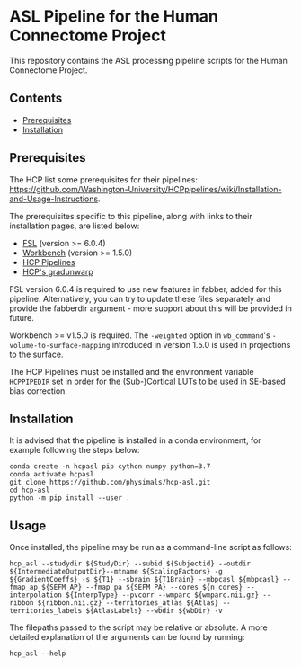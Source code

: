 # ASL Pipeline for the Human Connectome Project
This repository contains the ASL processing pipeline scripts for the Human Connectome Project.

## Contents
- [Prerequisites](#prerequisites)
- [Installation](#installation)

## Prerequisites
The HCP list some prerequisites for their pipelines: https://github.com/Washington-University/HCPpipelines/wiki/Installation-and-Usage-Instructions.

The prerequisites specific to this pipeline, along with links to their installation pages, are listed below:
- [FSL](https://fsl.fmrib.ox.ac.uk/fsl/fslwiki/FslInstallation) (version >= 6.0.4)
- [Workbench](https://www.humanconnectome.org/software/get-connectome-workbench) (version >= 1.5.0)
- [HCP Pipelines](https://github.com/Washington-University/HCPpipelines)
- [HCP's gradunwarp](https://github.com/Washington-University/gradunwarp)

FSL version 6.0.4 is required to use new features in fabber, added for this pipeline. Alternatively, you can try to update these files separately and provide the fabberdir argument - more support about this will be provided in future.

Workbench >= v1.5.0 is required. The `-weighted` option in `wb_command`'s `-volume-to-surface-mapping` introduced in version 1.5.0 is used in projections to the surface.

The HCP Pipelines must be installed and the environment variable `HCPPIPEDIR` set in order for the (Sub-)Cortical LUTs to be used in SE-based bias correction.

## Installation
It is advised that the pipeline is installed in a conda environment, for example following the steps below:

```
conda create -n hcpasl pip cython numpy python=3.7
conda activate hcpasl
git clone https://github.com/physimals/hcp-asl.git
cd hcp-asl
python -m pip install --user .
```

## Usage
Once installed, the pipeline may be run as a command-line script as follows:

```
hcp_asl --studydir ${StudyDir} --subid ${Subjectid} --outdir ${IntermediateOutputDir}--mtname ${ScalingFactors} -g ${GradientCoeffs} -s ${T1} --sbrain ${T1Brain} --mbpcasl ${mbpcasl} --fmap_ap ${SEFM_AP} --fmap_pa ${SEFM_PA} --cores ${n_cores} --interpolation ${InterpType} --pvcorr --wmparc ${wmparc.nii.gz} --ribbon ${ribbon.nii.gz} --territories_atlas ${Atlas} --territories_labels ${AtlasLabels} --wbdir ${wbDir} -v
```

The filepaths passed to the script may be relative or absolute. A more detailed explanation of the arguments can be found by running:

```
hcp_asl --help
```